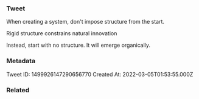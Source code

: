 ### Tweet
When creating a system, don't impose structure from the start.

Rigid structure constrains natural innovation

Instead, start with no structure. It will emerge organically.

### Metadata
Tweet ID: 1499926147290656770
Created At: 2022-03-05T01:53:55.000Z

### Related

